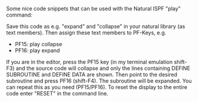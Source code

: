 Some nice code snippets that can be used with the Natural ISPF "play" command:

Save this code as e.g. "expand" and "collapse" in your natural library (as text members). 
Then assign these text members to PF-Keys, e.g.
* PF15: play collapse
* PF16: play expand

If you are in the editor, press the PF15 key (in my terminal emulation shift-F3) and the source code will collapse and only the lines containing DEFINE SUBROUTINE and DEFINE DATA are shown. 
Then point to the desired subroutine and press PF16 (shift-F4). The subroutine will be expanded. 
You can repeat this as you need (PF15/PF16). 
To reset the display to the entire code enter "RESET" in the command line.
